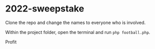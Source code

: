 # 2022-sweepstake

Clone the repo and change the names to everyone who is involved. 

Within the project folder, open the terminal and run `php football.php`.

Profit

